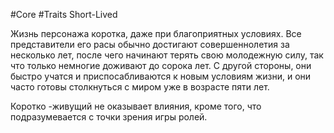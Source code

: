 #Core #Traits
Short-Lived

Жизнь персонажа коротка, даже при благоприятных условиях. Все представители его расы обычно достигают совершеннолетия за несколько лет, после чего начинают терять свою молодежную силу, так что только немногие доживают до сорока лет. С другой стороны, они быстро учатся и приспосабливаются к новым условиям жизни, и они часто готовы столкнуться с миром уже в возрасте пяти лет.

Коротко -живущий не оказывает влияния, кроме того, что подразумевается с точки зрения игры ролей.